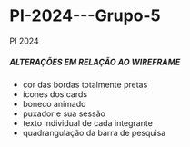 # PI-2024---Grupo-5
PI 2024

##### ALTERAÇÕES EM RELAÇÃO AO WIREFRAME
- cor das bordas totalmente pretas
- ícones dos cards
- boneco animado
- puxador e sua sessão
- texto individual de cada integrante
- quadrangulação da barra de pesquisa
